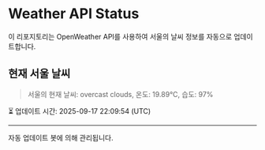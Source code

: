 
# Weather API Status

이 리포지토리는 OpenWeather API를 사용하여 서울의 날씨 정보를 자동으로 업데이트합니다.

## 현재 서울 날씨
> 서울의 현재 날씨: overcast clouds, 온도: 19.89°C, 습도: 97%

⏳ 업데이트 시간: 2025-09-17 22:09:54 (UTC)

---
자동 업데이트 봇에 의해 관리됩니다.
